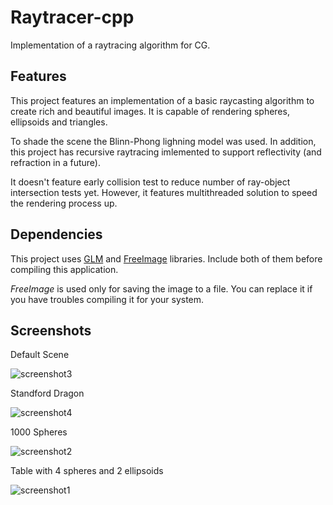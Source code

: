 # Raytracer-cpp
Implementation of a raytracing algorithm for CG.

## Features
This project features an implementation of a basic raycasting algorithm to create rich and beautiful images. It is capable of rendering spheres, ellipsoids and triangles.

To shade the scene the Blinn-Phong lighning model was used. In addition, this project has recursive raytracing imlemented to support reflectivity (and refraction in a future).

It doesn't feature early collision test to reduce number of ray-object intersection tests yet. However, it features multithreaded solution to speed the rendering process up.

## Dependencies
This project uses [GLM](https://glm.g-truc.net/0.9.9/index.html) and [FreeImage](http://freeimage.sourceforge.net/) libraries.
Include both of them before compiling this application.

*FreeImage* is used only for saving the image to a file. You can replace it if you have troubles compiling it for your system.

## Screenshots

Default Scene

![screenshot3](https://image.ibb.co/gBY3co/out.png)

Standford Dragon

![screenshot4](https://image.ibb.co/jxU408/scene7.png)

1000 Spheres

![screenshot2](https://image.ibb.co/iVygkJ/scene5.png)

Table with 4 spheres and 2 ellipsoids

![screenshot1](https://image.ibb.co/bDJ8Xy/scene4_specular.png)



